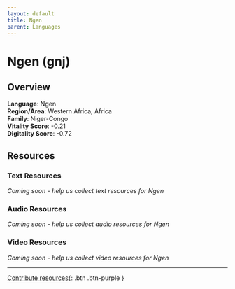 ```yaml
---
layout: default
title: Ngen
parent: Languages
---
```


# Ngen (gnj)

## Overview

**Language**: Ngen  
**Region/Area**: Western Africa, Africa  
**Family**: Niger-Congo  
**Vitality Score**: -0.21  
**Digitality Score**: -0.72  

## Resources

### Text Resources
*Coming soon - help us collect text resources for Ngen*

### Audio Resources
*Coming soon - help us collect audio resources for Ngen*

### Video Resources
*Coming soon - help us collect video resources for Ngen*

---

[Contribute resources](https://fairtrain.github.io/){: .btn .btn-purple }
